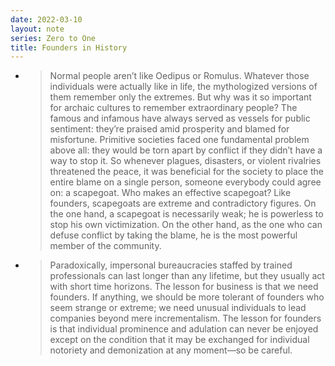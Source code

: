 ```yaml
---
date: 2022-03-10
layout: note
series: Zero to One
title: Founders in History
---
```


- > Normal people aren’t like Oedipus or Romulus. Whatever those individuals were actually like in life, the mythologized versions of them remember only the extremes. But why was it so important for archaic cultures to remember extraordinary people? The famous and infamous have always served as vessels for public sentiment: they’re praised amid prosperity and blamed for misfortune. Primitive societies faced one fundamental problem above all: they would be torn apart by conflict if they didn’t have a way to stop it. So whenever plagues, disasters, or violent rivalries threatened the peace, it was beneficial for the society to place the entire blame on a single person, someone everybody could agree on: a scapegoat. Who makes an effective scapegoat? Like founders, scapegoats are extreme and contradictory figures. On the one hand, a scapegoat is necessarily weak; he is powerless to stop his own victimization. On the other hand, as the one who can defuse conflict by taking the blame, he is the most powerful member of the community.
- > Paradoxically, impersonal bureaucracies staffed by trained professionals can last longer than any lifetime, but they usually act with short time horizons. The lesson for business is that we need founders. If anything, we should be more tolerant of founders who seem strange or extreme; we need unusual individuals to lead companies beyond mere incrementalism. The lesson for founders is that individual prominence and adulation can never be enjoyed except on the condition that it may be exchanged for individual notoriety and demonization at any moment—so be careful.